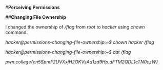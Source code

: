 #**Perceiving Permissions**

##**Changing File Ownership**

I changed the ownership of _/flag_ from _root_ to _hacker_ using _chown_ command.

_hacker@permissions-changing-file-ownership:~$ chown hacker /flag_

_hacker@permissions-changing-file-ownership:~$ cat /flag_

_pwn.college{cn5SpmF2UVXxjH2OKVsAd1zd9Hp.dFTM2QDL1cTN0czW}_
